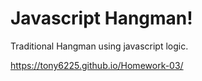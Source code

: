 # Javascript Hangman!
Traditional Hangman using javascript logic.

https://tony6225.github.io/Homework-03/
